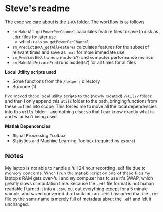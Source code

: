 # Steve's readme
The code we care about is the `IHKA` folder. The workflow is as follows
- `sm_MakeAll_getPowerPerChannel` calculates feature files to save to disk as `.dat` files for later use
  - which calls `sm_getPowerPerChannel`
- `sm_PredictIHKA_getAllFeatures` calculates features for the subset of relevant times and save as `.mat` for more immediate use
- `sm_PredictIHKA` trains a model(s?) and computes performance metrics
- `sm_MakeAllSeizurePred` runs model(s?) for all times for all files

**Local Utility scripts used**
- Some functions from the `/helpers` directory
- Buzcode (1)

I've moved these local utility scripts to the (newly created) `/utils/` folder, and then I only append this `utils` folder to the path, bringing functions from these `.m` files into scope. This forces me to move all the local dependencies into this `utils` folder—and nothing else; so that I can know exactly what is and what isn't being used. 

**Matlab Dependencies**
- Signal Processing Toolbox
- Statistics and Machine Learning Toolbox (required by `zscore`)

## Notes

My laptop is not able to handle a full 24 hour recording .edf file due to memory concerns. When I run the matlab script on one of these files my laptop's RAM gets over-full and my computer has to use it's SWAP, which greatly slows computation time. Because the `.edf` file format is not human readable I turned it into a `.csv`, cut out everything except for a 5 minute sample, and saved converted that back into an `.edf`. I assumed that the `.txt` file by the same name is merely full of metadata about the `.edf` and left it unchanged. 



